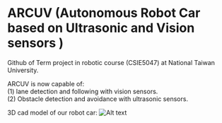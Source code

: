 # ARCUV (Autonomous Robot Car based on Ultrasonic and Vision sensors )
Github of Term project in robotic course (CSIE5047) at National Taiwan University.

ARCUV is now capable of:  
(1) lane detection and following with vision sensors.  
(2) Obstacle detection and avoidance with ultrasonic sensors.

3D cad model of our robot car:
![Alt text](https://github.com/juichiehchang/NTUCSIE5047-Robotics_project/blob/master/Final.png)
